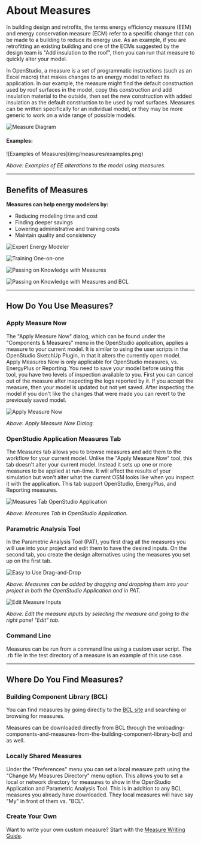 <h1>About Measures</h1>
In building design and retrofits, the terms energy efficiency measure (EEM) and energy conservation measure (ECM) refer to a specific change that can be made to a building to reduce its energy use. As an example, if you are retrofitting an existing building and one of the ECMs suggested by the design team is "Add insulation to the roof", then you can run that measure to quickly alter your model.

In OpenStudio, a measure is a set of programmatic instructions (such as an Excel macro) that makes changes to an energy model to reflect its application. In our example, the measure might find the default construction used by roof surfaces in the model, copy this construction and add insulation material to the outside, then set the new construction with added insulation as the default construction to be used by roof surfaces. Measures can be written specifically for an individual model, or they may be more generic to work on a wide range of possible models.

![Measure Diagram](img/measures/what_measures.png)

<h4>Examples:</h4>
![Examples of Measures](img/measures/examples.png)

*Above: Examples of EE alterations to the model using measures.*

_________________

## Benefits of Measures
__Measures can help energy modelers by:__

- Reducing modeling time and cost
- Finding deeper savings
- Lowering administrative and training costs
- Maintain quality and consistency

![Expert Energy Modeler](img/measures/expert.png)

![Training One-on-one](img/measures/training_now.png)

![Passing on Knowledge with Measures](img/measures/knowledge.png)

![Passing on Knowledge with Measures and BCL](img/measures/share_bcl.png)

_________________

## How Do You Use Measures?
### Apply Measure Now
The "Apply Measure Now" dialog, which can be found under the "Components & Measures" menu in the OpenStudio application, applies a measure to your current model. It is similar to using the user scripts in the OpenStudio SketchUp Plugin, in that it alters the currently open model. Apply Measures Now is only applicable for OpenStudio measures, vs. EnergyPlus or Reporting. You need to save your model before using this tool, you have two levels of inspection available to you. First you can cancel out of the measure after inspecting the logs reported by it. If you accept the measure, then your model is updated but not yet saved. After inspecting the model if you don't like the changes that were made you can revert to the previously saved model.

![Apply Measure Now](img/measures/apply_measure_now.png)

*Above: Apply Measure Now Dialog.*

### OpenStudio Application Measures Tab
The Measures tab allows you to browse measures and add them to the workflow for your current model. Unlike the "Apply Measure Now" tool, this tab doesn't alter your current model. Instead it sets up one or more measures to be applied at run-time. It will affect the results of your simulation but won't alter what the current OSM looks like when you inspect it with the application. This tab support OpenStudio, EnergyPlus, and Reporting measures.

![Measures Tab OpenStudio Application](img/measures/measures_tab_os_app.png)

*Above: Measures Tab in OpenStudio Application.*

### Parametric Analysis Tool
In the Parametric Analysis Tool (PAT), you first drag all the measures you will use into your project and edit them to have the desired inputs. On the second tab, you create the design alternatives using the measures you set up on the first tab.

![Easy to Use Drag-and-Drop](img/measures/draganddrop.png)

*Above: Measures can be added by dragging and dropping them into your project in both the OpenStudio Application and in PAT.*

![Edit Measure Inputs](img/measures/set_inputs.png)

*Above: Edit the measure inputs by selecting the measure and going to the right panel "Edit" tab.*

### Command Line
Measures can be run from a command line using a custom user script. The .rb file in the test directory of a measure is an example of this use case.

_________________

## Where Do You Find Measures?
### Building Component Library (BCL)
You can find measures by going directly to the [BCL site](https://bcl.nrel.gov/) and searching or browsing for measures.

Measures can be downloaded directly from BCL through the wnloading-components-and-measures-from-the-building-component-library-bcl) and as well.

### Locally Shared Measures
Under the "Preferences" menu you can set a local measure path using the "Change My Measures Directory" menu option. This allows you to set a local or network directory for measures to show in the OpenStudio Application and Parametric Analysis Tool. This is in addition to any BCL measures you already have downloaded. They local measures will have say "My" in front of them vs. "BCL".

### Create Your Own
Want to write your own custom measure? Start with the [Measure Writing Guide](../reference/measure_writing_guide.md).
